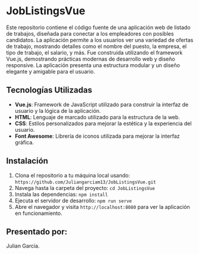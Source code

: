 # JobListingsVue

Este repositorio contiene el código fuente de una aplicación web de listado de trabajos, diseñada para conectar a los empleadores con posibles candidatos. La aplicación permite a los usuarios ver una variedad de ofertas de trabajo, mostrando detalles como el nombre del puesto, la empresa, el tipo de trabajo, el salario, y más. Fue construida utilizando el framework Vue.js, demostrando prácticas modernas de desarrollo web y diseño responsive. La aplicación presenta una estructura modular y un diseño elegante y amigable para el usuario.

## Tecnologías Utilizadas

- **Vue.js**: Framework de JavaScript utilizado para construir la interfaz de usuario y la lógica de la aplicación.
- **HTML**: Lenguaje de marcado utilizado para la estructura de la web.
- **CSS**: Estilos personalizados para mejorar la estética y la experiencia del usuario.
- **Font Awesome**: Librería de iconos utilizada para mejorar la interfaz gráfica.

## Instalación

1. Clona el repositorio a tu máquina local usando: `https://github.com/Juliangarciam13/JobListingsVue.git`
2. Navega hasta la carpeta del proyecto: `cd JobListingsVue`
3. Instala las dependencias: `npm install`
4. Ejecuta el servidor de desarrollo: `npm run serve`
5. Abre el navegador y visita `http://localhost:8080` para ver la aplicación en funcionamiento.

## Presentado por:

Julian Garcia.
